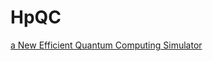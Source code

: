# HpQC
[a New Efficient Quantum Computing Simulator](https://link.springer.com/chapter/10.1007/978-3-030-60239-0_8)
